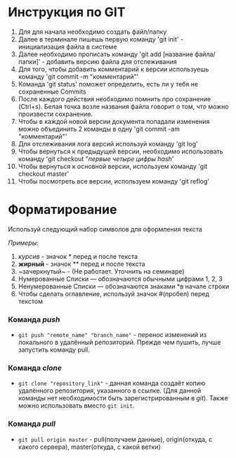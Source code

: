 # **Инструкция по GIT**
1. Для для начала необходимо создать файл/папку
2. Далее в терминале пишешь первую команду 'git init' - инициализация файла в системе
3. Далее необходимо прописать команду 'git add [название файла/папки]' - добавить версию файла для отслеживания
4. Для того, чтобы добавить комментарий к версии используешь команду 'git commit -m "комментарий"'
5. Команда 'git status' поможет определить, есть ли у тебя не сохраненные Commits
6. После каждого действия необходимо помнить про сохранение (Ctrl+s). 
Белая точка возле названия файла говорит о том, что можно произвести сохранение.
7. Чтобы в каждой новой версии документа попадали изменения можно объединить 2 команды в одну 'git commit -am "комментарий"'
8. Для отслеживания лога версий используй команду 'git log'
9. Чтобы вернуться к предыдущей версии, необходимо использовать команду 'git checkout "*первые четыре цифры hash*'
10. Чтобы вернуться к основной версии, используем команду 'git checkout master'
11. Чтобы посмотреть все версии, используем команду 'git reflog'

# **Форматирование**
Используй следующий набор символов для оформления текста

*Примеры:*
1. *курсив* - значок * перед и после текста
2. **жирный** - значок ** перед и после текста
3. ~зачеркнутый~ - (Не работает. Уточнить на семинаре)
4. Нумерованные Списки — обозначаются обычными цифрами 1, 2, 3
5. Ненумерованные Списки — обозначаются знаками *в начале строки
6. Чтобы сделать оглавление, используй значок #(пробел) перед текстом

### Команда _push_

* `git push "remote_name" "branch_name"` - перенос изменений из локального в удалённый репозиторий. Прежде чем пушить, лучше запустить команду pull.

### Команда _clone_

* `git clone "repository_link"` - данная команда создаёт копию удалённого репозитория, указанного в ссылке. (Для данной команды нет необходимости быть зарегистрированным в _git_). Также можно использовать вместо `git init`.

### Команда _pull_

* `git pull origin master` - pull(получаем данные), origin(откуда, с какого сервера), master(откуда, с какой ветки)